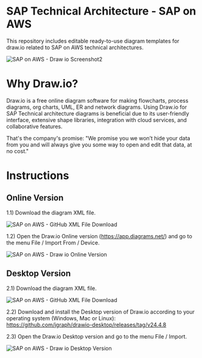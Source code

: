 # SAP Technical Architecture - SAP on AWS 
This repository includes editable ready-to-use diagram templates for draw.io related to SAP on AWS technical architectures.

![SAP on AWS - Draw io Screenshot2](https://github.com/luiz-machado-pt/sap-on-aws/assets/170890096/e5d2d97b-4ff8-445f-9e12-8f4942dd2d37)

# Why Draw.io?
Draw.io is a free online diagram software for making flowcharts, process diagrams, org charts, UML, ER and network diagrams.
Using Draw.io for SAP Technical architecture diagrams is beneficial due to its user-friendly interface, extensive shape libraries, integration with cloud services, and collaborative features.

That's the company's promise: "We promise you we won’t hide your data from you and will always give you some way to open and edit that data, at no cost."

# Instructions

## Online Version
1.1) Download the diagram XML file.

![SAP on AWS - GitHub XML File Download](https://github.com/luiz-machado-pt/sap-on-aws/assets/170890096/57cbe757-ed8f-4f9a-9a59-bbb4cda2b7b9)

1.2) Open the Draw.io Online version (https://app.diagrams.net/) and go to the menu File / Import From / Device.

![SAP on AWS - Draw io Online Version](https://github.com/luiz-machado-pt/sap-on-aws/assets/170890096/6412d55f-9bb4-43c6-a85c-64b3ac216100)

## Desktop Version
2.1) Download the diagram XML file.

![SAP on AWS - GitHub XML File Download](https://github.com/luiz-machado-pt/sap-on-aws/assets/170890096/496e648b-cbdb-419d-bd16-0956716a6da8)

2.2) Download and install the Desktop version of Draw.io according to your operating system (Windows, Mac or Linux): https://github.com/jgraph/drawio-desktop/releases/tag/v24.4.8

2.3) Open the Draw.io Desktop version and go to the menu File / Import.

![SAP on AWS - Draw io Desktop Version](https://github.com/luiz-machado-pt/sap-on-aws/assets/170890096/443ccb4f-0ef6-4f16-b285-5fb7b85d6df0)



